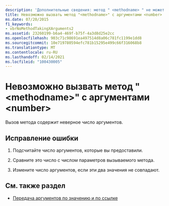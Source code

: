 ```yaml
---
description: 'Дополнительные сведения: метод " <methodname> " не может вызываться с <number> аргументами'
title: Невозможно вызвать метод "<methodname>" с аргументами <number>
ms.date: 07/20/2015
f1_keywords:
- vbrNoMethodTakingXArguments2
ms.assetid: 23260199-b6a4-469f-b75f-4a3d8d25e2cc
ms.openlocfilehash: 903c71c98691ea497514d8a06c781fc1199e1dd8
ms.sourcegitcommit: 10e719780594efc781b15295e499c66f316068b8
ms.translationtype: MT
ms.contentlocale: ru-RU
ms.lasthandoff: 02/14/2021
ms.locfileid: "100430005"
---
```

# <a name="method-methodname-cannot-be-called-with-number-arguments"></a>Невозможно вызвать метод "\<methodname>" с аргументами \<number>

Вызов метода содержит неверное число аргументов.  
  
## <a name="to-correct-this-error"></a>Исправление ошибки  
  
1. Подсчитайте число аргументов, которые вы предоставили.  
  
2. Сравните это число с числом параметров вызываемого метода.  
  
3. Измените число аргументов, если эти два значения не совпадают.  
  
## <a name="see-also"></a>См. также раздел

- [Передача аргументов по значению и по ссылке](../programming-guide/language-features/procedures/passing-arguments-by-value-and-by-reference.md)
